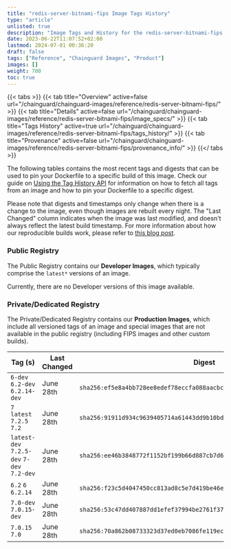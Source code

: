 ```yaml
---
title: "redis-server-bitnami-fips Image Tags History"
type: "article"
unlisted: true
description: "Image Tags and History for the redis-server-bitnami-fips Chainguard Image"
date: 2023-06-22T11:07:52+02:00
lastmod: 2024-07-01 00:36:20
draft: false
tags: ["Reference", "Chainguard Images", "Product"]
images: []
weight: 700
toc: true
---
```


{{< tabs >}}
{{< tab title="Overview" active=false url="/chainguard/chainguard-images/reference/redis-server-bitnami-fips/" >}}
{{< tab title="Details" active=false url="/chainguard/chainguard-images/reference/redis-server-bitnami-fips/image_specs/" >}}
{{< tab title="Tags History" active=true url="/chainguard/chainguard-images/reference/redis-server-bitnami-fips/tags_history/" >}}
{{< tab title="Provenance" active=false url="/chainguard/chainguard-images/reference/redis-server-bitnami-fips/provenance_info/" >}}
{{</ tabs >}}

The following tables contains the most recent tags and digests that can be used to pin your Dockerfile to a specific build of this image. Check our guide on [Using the Tag History API](/chainguard/chainguard-images/using-the-tag-history-api/) for information on how to fetch all tags from an image and how to pin your Dockerfile to a specific digest.

Please note that digests and timestamps only change when there is a change to the image, even though images are rebuilt every night. The "Last Changed" column indicates when the image was last modified, and doesn't always reflect the latest build timestamp. For more information about how our reproducible builds work, please refer to [this blog post](https://www.chainguard.dev/unchained/reproducing-chainguards-reproducible-image-builds).

### Public Registry
The Public Registry contains our **Developer Images**, which typically comprise the `latest*` versions of an image.

Currently, there are no Developer versions of this image available.

### Private/Dedicated Registry
The Private/Dedicated Registry contains our **Production Images**, which include all versioned tags of an image and special images that are not available in the public registry (including FIPS images and other custom builds).

| Tag (s)                                     | Last Changed | Digest                                                                    |
|---------------------------------------------|--------------|---------------------------------------------------------------------------|
|  `6-dev` `6.2-dev` `6.2.14-dev`             | June 28th    | `sha256:ef5e8a4bb728ee8edef78eccfa088aacbc50d7367ecc975402d574b9686f007a` |
|  `7` `latest` `7.2.5` `7.2`                 | June 28th    | `sha256:91911d934c9639405714a61443dd9b10bdc23ce3dc8d2367a0f0c82c8feb7051` |
|  `latest-dev` `7.2.5-dev` `7-dev` `7.2-dev` | June 28th    | `sha256:ee46b3848772f1152bf199b66d887cb7d6dcea6548fd1e05e15ea19afef415cd` |
|  `6.2` `6` `6.2.14`                         | June 28th    | `sha256:f23c5d4047450cc813ad8c5e7d419be46e63fc0eca883e222f15f9ab74925c2c` |
|  `7.0-dev` `7.0.15-dev`                     | June 28th    | `sha256:53c47dd407887dd1efef37994be2761f374de2dadaa22349ee5d0b8ad43639fd` |
|  `7.0.15` `7.0`                             | June 28th    | `sha256:70a862b08733323d37ed0eb7086fe119ec4a539cb0b7e21ed4d5c718ffa88e9d` |

